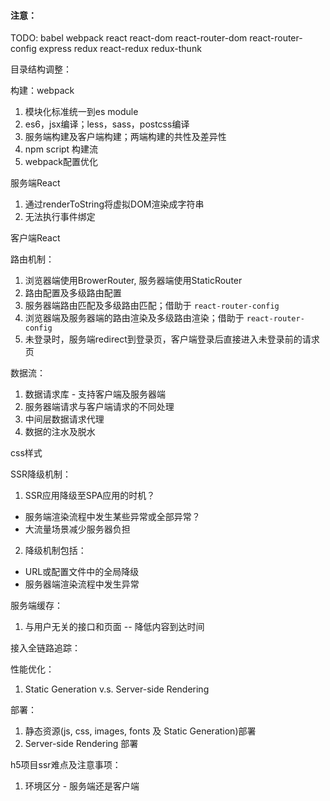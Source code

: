 
#### 注意：

TODO:
babel
webpack
react
react-dom
react-router-dom
react-router-config
express
redux
react-redux
redux-thunk



















目录结构调整：

构建：webpack

1. 模块化标准统一到es module
2. es6，jsx编译；less，sass，postcss编译
3. 服务端构建及客户端构建；两端构建的共性及差异性
4. npm script 构建流
5. webpack配置优化

服务端React
1. 通过renderToString将虚拟DOM渲染成字符串
2. 无法执行事件绑定

客户端React

路由机制：
1. 浏览器端使用BrowerRouter, 服务器端使用StaticRouter
2. 路由配置及多级路由配置
3. 服务器端路由匹配及多级路由匹配；借助于 `react-router-config`
4. 浏览器端及服务器端的路由渲染及多级路由渲染；借助于 `react-router-config`
5. 未登录时，服务端redirect到登录页，客户端登录后直接进入未登录前的请求页


数据流：
1. 数据请求库 - 支持客户端及服务器端
2. 服务器端请求与客户端请求的不同处理
3. 中间层数据请求代理
4. 数据的注水及脱水

css样式

SSR降级机制：
1. SSR应用降级至SPA应用的时机？
  - 服务端渲染流程中发生某些异常或全部异常？
  - 大流量场景减少服务器负担
2. 降级机制包括：
  - URL或配置文件中的全局降级
  - 服务器端渲染流程中发生异常

服务端缓存：
1. 与用户无关的接口和页面  -- 降低内容到达时间

接入全链路追踪：

性能优化：
1. Static Generation v.s. Server-side Rendering

部署：
1. 静态资源(js, css, images, fonts 及 Static Generation)部署
2. Server-side Rendering 部署




h5项目ssr难点及注意事项：
1. 环境区分 - 服务端还是客户端


